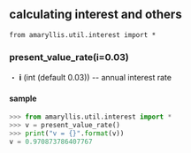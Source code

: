 ## calculating interest and others
```
from amaryllis.util.interest import *
```

### present_value_rate(i=0.03)
・ **i** (int (default 0.03)) -- annual interest rate

#### sample
```python
>>> from amaryllis.util.interest import *
>>> v = present_value_rate()
>>> print("v = {}".format(v))
v = 0.970873786407767
```
